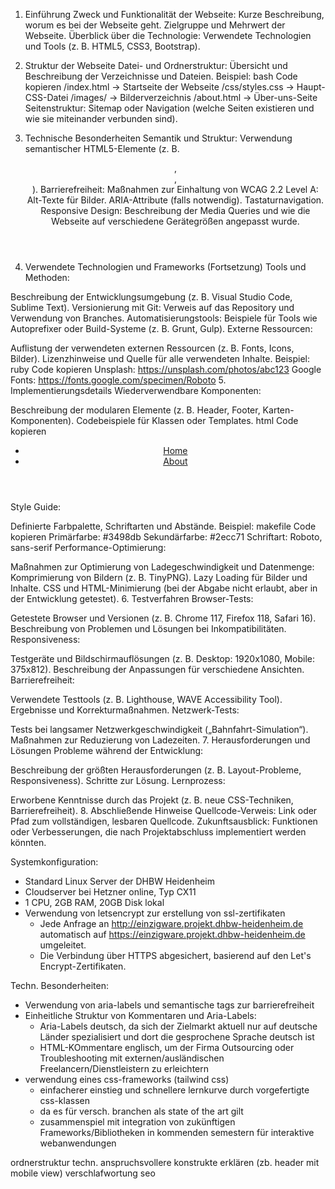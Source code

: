 1. Einführung
Zweck und Funktionalität der Webseite:
Kurze Beschreibung, worum es bei der Webseite geht.
Zielgruppe und Mehrwert der Webseite.
Überblick über die Technologie:
Verwendete Technologien und Tools (z. B. HTML5, CSS3, Bootstrap).
2. Struktur der Webseite
Datei- und Ordnerstruktur:
Übersicht und Beschreibung der Verzeichnisse und Dateien.
Beispiel:
bash
Code kopieren
/index.html         -> Startseite der Webseite
/css/styles.css     -> Haupt-CSS-Datei
/images/            -> Bilderverzeichnis
/about.html         -> Über-uns-Seite
Seitenstruktur:
Sitemap oder Navigation (welche Seiten existieren und wie sie miteinander verbunden sind).
3. Technische Besonderheiten
Semantik und Struktur:
Verwendung semantischer HTML5-Elemente (z. B. <header>, <footer>, <article>).
Barrierefreiheit:
Maßnahmen zur Einhaltung von WCAG 2.2 Level A:
Alt-Texte für Bilder.
ARIA-Attribute (falls notwendig).
Tastaturnavigation.
Responsive Design:
Beschreibung der Media Queries und wie die Webseite auf verschiedene Gerätegrößen angepasst wurde.

4. Verwendete Technologien und Frameworks (Fortsetzung)
Tools und Methoden:

Beschreibung der Entwicklungsumgebung (z. B. Visual Studio Code, Sublime Text).
Versionierung mit Git: Verweis auf das Repository und Verwendung von Branches.
Automatisierungstools: Beispiele für Tools wie Autoprefixer oder Build-Systeme (z. B. Grunt, Gulp).
Externe Ressourcen:

Auflistung der verwendeten externen Ressourcen (z. B. Fonts, Icons, Bilder).
Lizenzhinweise und Quelle für alle verwendeten Inhalte.
Beispiel:
ruby
Code kopieren
Unsplash: https://unsplash.com/photos/abc123
Google Fonts: https://fonts.google.com/specimen/Roboto
5. Implementierungsdetails
Wiederverwendbare Komponenten:

Beschreibung der modularen Elemente (z. B. Header, Footer, Karten-Komponenten).
Codebeispiele für Klassen oder Templates.
html
Code kopieren
<header class="site-header">
    <nav>
        <ul>
            <li><a href="/index.html">Home</a></li>
            <li><a href="/about.html">About</a></li>
        </ul>
    </nav>
</header>
Style Guide:

Definierte Farbpalette, Schriftarten und Abstände.
Beispiel:
makefile
Code kopieren
Primärfarbe: #3498db
Sekundärfarbe: #2ecc71
Schriftart: Roboto, sans-serif
Performance-Optimierung:

Maßnahmen zur Optimierung von Ladegeschwindigkeit und Datenmenge:
Komprimierung von Bildern (z. B. TinyPNG).
Lazy Loading für Bilder und Inhalte.
CSS und HTML-Minimierung (bei der Abgabe nicht erlaubt, aber in der Entwicklung getestet).
6. Testverfahren
Browser-Tests:

Getestete Browser und Versionen (z. B. Chrome 117, Firefox 118, Safari 16).
Beschreibung von Problemen und Lösungen bei Inkompatibilitäten.
Responsiveness:

Testgeräte und Bildschirmauflösungen (z. B. Desktop: 1920x1080, Mobile: 375x812).
Beschreibung der Anpassungen für verschiedene Ansichten.
Barrierefreiheit:

Verwendete Testtools (z. B. Lighthouse, WAVE Accessibility Tool).
Ergebnisse und Korrekturmaßnahmen.
Netzwerk-Tests:

Tests bei langsamer Netzwerkgeschwindigkeit („Bahnfahrt-Simulation“).
Maßnahmen zur Reduzierung von Ladezeiten.
7. Herausforderungen und Lösungen
Probleme während der Entwicklung:

Beschreibung der größten Herausforderungen (z. B. Layout-Probleme, Responsiveness).
Schritte zur Lösung.
Lernprozess:

Erworbene Kenntnisse durch das Projekt (z. B. neue CSS-Techniken, Barrierefreiheit).
8. Abschließende Hinweise
Quellcode-Verweis:
Link oder Pfad zum vollständigen, lesbaren Quellcode.
Zukunftsausblick:
Funktionen oder Verbesserungen, die nach Projektabschluss implementiert werden könnten.

Systemkonfiguration:
- Standard Linux Server der DHBW Heidenheim
- Cloudserver bei Hetzner online, Typ CX11
- 1 CPU, 2GB RAM, 20GB Disk lokal
- Verwendung von letsencrypt zur erstellung von ssl-zertifikaten 
  - Jede Anfrage an http://einzigware.projekt.dhbw-heidenheim.de automatisch auf https://einzigware.projekt.dhbw-heidenheim.de umgeleitet.
  - Die Verbindung über HTTPS abgesichert, basierend auf den Let's Encrypt-Zertifikaten.

Techn. Besonderheiten:
- Verwendung von aria-labels und semantische tags zur barrierefreiheit
- Einheitliche Struktur von Kommentaren und Aria-Labels:
  - Aria-Labels deutsch, da sich der Zielmarkt aktuell nur auf deutsche Länder spezialisiert und dort die gesprochene Sprache deutsch ist
  - HTML-KOmmentare englisch, um der Firma Outsourcing oder Troubleshooting mit externen/ausländischen Freelancern/Dienstleistern zu erleichtern
- verwendung eines css-frameworks (tailwind css)
  - einfacherer einstieg und schnellere lernkurve durch vorgefertigte css-klassen
  - da es für versch. branchen als state of the art gilt
  - zusammenspiel mit integration von zukünftigen Frameworks/Bibliotheken in kommenden semestern für interaktive webanwendungen

ordnerstruktur
techn. anspruchsvollere konstrukte erklären (zb. header mit mobile view)
verschlafwortung seo
